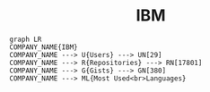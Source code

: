<h1 align="center">IBM</h1>

```mermaid
graph LR
COMPANY_NAME{IBM}
COMPANY_NAME ---> U{Users} ---> UN[29]
COMPANY_NAME ---> R{Repositories} ---> RN[17801]
COMPANY_NAME ---> G{Gists} ---> GN[380]
COMPANY_NAME ---> ML{Most Used<br>Languages}
```
